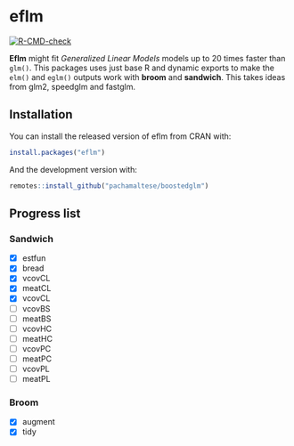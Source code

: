 # eflm

<!-- badges: start -->
[![R-CMD-check](https://github.com/pachamaltese/yotover-testing/workflows/R-CMD-check/badge.svg)](https://github.com/pachamaltese/yotover-testing/actions)
<!-- badges: end -->

**Eflm** might fit *Generalized Linear Models* models up to 20 times faster than `glm()`. This packages uses just base R and dynamic exports to make the `elm()` and `eglm()` outputs work with **broom** and **sandwich**. This takes ideas from glm2, speedglm and fastglm.

## Installation

You can install the released version of eflm from CRAN with:
```r
install.packages("eflm")
```

And the development version with:
``` r
remotes::install_github("pachamaltese/boostedglm")
```

## Progress list

### Sandwich

- [x] estfun
- [x] bread
- [x] vcovCL
- [x] meatCL
- [x] vcovCL
- [ ] vcovBS
- [ ] meatBS
- [ ] vcovHC
- [ ] meatHC
- [ ] vcovPC
- [ ] meatPC
- [ ] vcovPL
- [ ] meatPL

### Broom

- [x] augment
- [x] tidy
